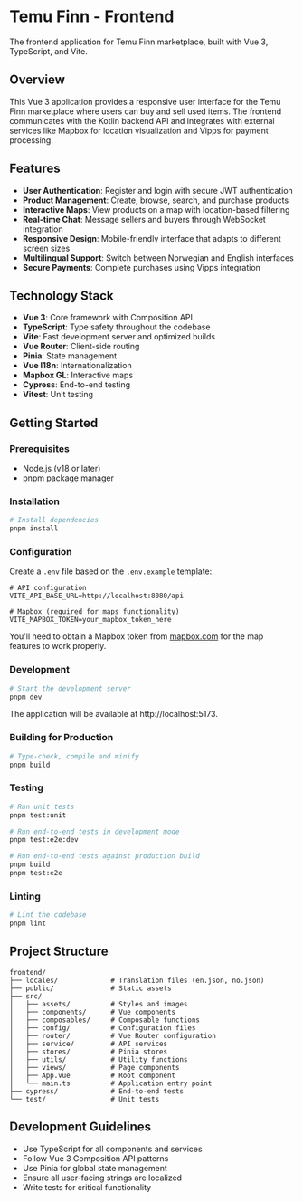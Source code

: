 # Temu Finn - Frontend

The frontend application for Temu Finn marketplace, built with Vue 3, TypeScript, and Vite.

## Overview

This Vue 3 application provides a responsive user interface for the Temu Finn marketplace where users can buy and sell used items. The frontend communicates with the Kotlin backend API and integrates with external services like Mapbox for location visualization and Vipps for payment processing.

## Features

- **User Authentication**: Register and login with secure JWT authentication
- **Product Management**: Create, browse, search, and purchase products
- **Interactive Maps**: View products on a map with location-based filtering
- **Real-time Chat**: Message sellers and buyers through WebSocket integration
- **Responsive Design**: Mobile-friendly interface that adapts to different screen sizes
- **Multilingual Support**: Switch between Norwegian and English interfaces
- **Secure Payments**: Complete purchases using Vipps integration

## Technology Stack

- **Vue 3**: Core framework with Composition API
- **TypeScript**: Type safety throughout the codebase
- **Vite**: Fast development server and optimized builds
- **Vue Router**: Client-side routing
- **Pinia**: State management
- **Vue I18n**: Internationalization
- **Mapbox GL**: Interactive maps
- **Cypress**: End-to-end testing
- **Vitest**: Unit testing

## Getting Started

### Prerequisites

- Node.js (v18 or later)
- pnpm package manager

### Installation

```sh
# Install dependencies
pnpm install
```

### Configuration

Create a `.env` file based on the `.env.example` template:

```
# API configuration
VITE_API_BASE_URL=http://localhost:8080/api

# Mapbox (required for maps functionality)
VITE_MAPBOX_TOKEN=your_mapbox_token_here
```

You'll need to obtain a Mapbox token from [mapbox.com](https://www.mapbox.com/) for the map features to work properly.

### Development

```sh
# Start the development server
pnpm dev
```

The application will be available at http://localhost:5173.

### Building for Production

```sh
# Type-check, compile and minify
pnpm build
```

### Testing

```sh
# Run unit tests
pnpm test:unit

# Run end-to-end tests in development mode
pnpm test:e2e:dev

# Run end-to-end tests against production build
pnpm build
pnpm test:e2e
```

### Linting

```sh
# Lint the codebase
pnpm lint
```

## Project Structure

```
frontend/
├── locales/             # Translation files (en.json, no.json)
├── public/              # Static assets
├── src/
│   ├── assets/          # Styles and images
│   ├── components/      # Vue components
│   ├── composables/     # Composable functions
│   ├── config/          # Configuration files
│   ├── router/          # Vue Router configuration
│   ├── service/         # API services
│   ├── stores/          # Pinia stores
│   ├── utils/           # Utility functions
│   ├── views/           # Page components
│   ├── App.vue          # Root component
│   └── main.ts          # Application entry point
├── cypress/             # End-to-end tests
└── test/                # Unit tests
```

## Development Guidelines

- Use TypeScript for all components and services
- Follow Vue 3 Composition API patterns
- Use Pinia for global state management
- Ensure all user-facing strings are localized
- Write tests for critical functionality

